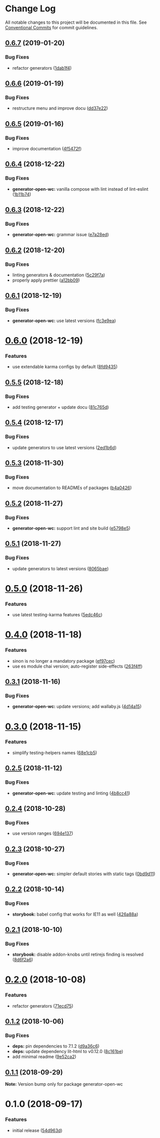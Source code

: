 # Change Log

All notable changes to this project will be documented in this file.
See [Conventional Commits](https://conventionalcommits.org) for commit guidelines.

## [0.6.7](https://github.com/open-wc/open-wc/tree/master/packages/generator-open-wc/compare/generator-open-wc@0.6.6...generator-open-wc@0.6.7) (2019-01-20)


### Bug Fixes

* refactor generators ([1dab1f4](https://github.com/open-wc/open-wc/tree/master/packages/generator-open-wc/commit/1dab1f4))





## [0.6.6](https://github.com/open-wc/open-wc/tree/master/packages/generator-open-wc/compare/generator-open-wc@0.6.5...generator-open-wc@0.6.6) (2019-01-19)


### Bug Fixes

* restructure menu and improve docu ([dd37e22](https://github.com/open-wc/open-wc/tree/master/packages/generator-open-wc/commit/dd37e22))





## [0.6.5](https://github.com/open-wc/open-wc/tree/master/packages/generator-open-wc/compare/generator-open-wc@0.6.4...generator-open-wc@0.6.5) (2019-01-16)


### Bug Fixes

* improve documentation ([4f5472f](https://github.com/open-wc/open-wc/tree/master/packages/generator-open-wc/commit/4f5472f))





## [0.6.4](https://github.com/open-wc/open-wc/tree/master/packages/generator-open-wc/compare/generator-open-wc@0.6.3...generator-open-wc@0.6.4) (2018-12-22)


### Bug Fixes

* **generator-open-wc:** vanilla compose with lint instead of lint-eslint ([1b11b74](https://github.com/open-wc/open-wc/tree/master/packages/generator-open-wc/commit/1b11b74))





## [0.6.3](https://github.com/open-wc/open-wc/tree/master/packages/generator-open-wc/compare/generator-open-wc@0.6.2...generator-open-wc@0.6.3) (2018-12-22)


### Bug Fixes

* **generator-open-wc:** grammar issue ([e7a28ed](https://github.com/open-wc/open-wc/tree/master/packages/generator-open-wc/commit/e7a28ed))





## [0.6.2](https://github.com/open-wc/open-wc/tree/master/packages/generator-open-wc/compare/generator-open-wc@0.6.1...generator-open-wc@0.6.2) (2018-12-20)


### Bug Fixes

* linting generators & documentation ([5c29f7a](https://github.com/open-wc/open-wc/tree/master/packages/generator-open-wc/commit/5c29f7a))
* properly apply prettier ([a12bb09](https://github.com/open-wc/open-wc/tree/master/packages/generator-open-wc/commit/a12bb09))





## [0.6.1](https://github.com/open-wc/open-wc/tree/master/packages/generator-open-wc/compare/generator-open-wc@0.6.0...generator-open-wc@0.6.1) (2018-12-19)


### Bug Fixes

* **generator-open-wc:** use latest versions ([fc3e9ea](https://github.com/open-wc/open-wc/tree/master/packages/generator-open-wc/commit/fc3e9ea))





# [0.6.0](https://github.com/open-wc/open-wc/tree/master/packages/generator-open-wc/compare/generator-open-wc@0.5.5...generator-open-wc@0.6.0) (2018-12-19)


### Features

* use extendable karma configs by default ([8fd9435](https://github.com/open-wc/open-wc/tree/master/packages/generator-open-wc/commit/8fd9435))





## [0.5.5](https://github.com/open-wc/open-wc/tree/master/packages/generator-open-wc/compare/generator-open-wc@0.5.4...generator-open-wc@0.5.5) (2018-12-18)


### Bug Fixes

* add testing generator + update docu ([81c765d](https://github.com/open-wc/open-wc/tree/master/packages/generator-open-wc/commit/81c765d))





## [0.5.4](https://github.com/open-wc/open-wc/tree/master/packages/generator-open-wc/compare/generator-open-wc@0.5.3...generator-open-wc@0.5.4) (2018-12-17)


### Bug Fixes

* update generators to use latest versions ([2ed1b6d](https://github.com/open-wc/open-wc/tree/master/packages/generator-open-wc/commit/2ed1b6d))





## [0.5.3](https://github.com/open-wc/open-wc/tree/master/packages/generator-open-wc/compare/generator-open-wc@0.5.2...generator-open-wc@0.5.3) (2018-11-30)


### Bug Fixes

* move documentation to READMEs of packages ([b4a0426](https://github.com/open-wc/open-wc/tree/master/packages/generator-open-wc/commit/b4a0426))





## [0.5.2](https://github.com/open-wc/open-wc/tree/master/packages/generator-open-wc/compare/generator-open-wc@0.5.1...generator-open-wc@0.5.2) (2018-11-27)


### Bug Fixes

* **generator-open-wc:** support lint and site build ([e5798e5](https://github.com/open-wc/open-wc/tree/master/packages/generator-open-wc/commit/e5798e5))





## [0.5.1](https://github.com/open-wc/open-wc/tree/master/packages/generator-open-wc/compare/generator-open-wc@0.5.0...generator-open-wc@0.5.1) (2018-11-27)


### Bug Fixes

* update generators to latest versions ([8065bae](https://github.com/open-wc/open-wc/tree/master/packages/generator-open-wc/commit/8065bae))





# [0.5.0](https://github.com/open-wc/open-wc/tree/master/packages/generator-open-wc/compare/generator-open-wc@0.4.0...generator-open-wc@0.5.0) (2018-11-26)


### Features

* use latest testing-karma features ([5edc46c](https://github.com/open-wc/open-wc/tree/master/packages/generator-open-wc/commit/5edc46c))





# [0.4.0](https://github.com/open-wc/open-wc/tree/master/packages/generator-open-wc/compare/generator-open-wc@0.3.1...generator-open-wc@0.4.0) (2018-11-18)


### Features

* sinon is no longer a mandatory package ([ef97cec](https://github.com/open-wc/open-wc/tree/master/packages/generator-open-wc/commit/ef97cec))
* use es module chai version; auto-register side-effects ([263f4ff](https://github.com/open-wc/open-wc/tree/master/packages/generator-open-wc/commit/263f4ff))





## [0.3.1](https://github.com/open-wc/open-wc/tree/master/packages/generator-open-wc/compare/generator-open-wc@0.3.0...generator-open-wc@0.3.1) (2018-11-16)


### Bug Fixes

* **generator-open-wc:** update versions; add wallaby.js ([4d14a15](https://github.com/open-wc/open-wc/tree/master/packages/generator-open-wc/commit/4d14a15))





# [0.3.0](https://github.com/open-wc/open-wc/tree/master/packages/generator-open-wc/compare/generator-open-wc@0.2.5...generator-open-wc@0.3.0) (2018-11-15)


### Features

* simplify testing-helpers names ([68e1cb5](https://github.com/open-wc/open-wc/tree/master/packages/generator-open-wc/commit/68e1cb5))





## [0.2.5](https://github.com/open-wc/open-wc/tree/master/packages/generator-open-wc/compare/generator-open-wc@0.2.4...generator-open-wc@0.2.5) (2018-11-12)


### Bug Fixes

* **generator-open-wc:** update testing and linting ([4b8cc41](https://github.com/open-wc/open-wc/tree/master/packages/generator-open-wc/commit/4b8cc41))





## [0.2.4](https://github.com/open-wc/open-wc/tree/master/packages/generator-open-wc/compare/generator-open-wc@0.2.3...generator-open-wc@0.2.4) (2018-10-28)


### Bug Fixes

* use version ranges ([694e137](https://github.com/open-wc/open-wc/tree/master/packages/generator-open-wc/commit/694e137))





## [0.2.3](https://github.com/open-wc/open-wc/tree/master/packages/generator-open-wc/compare/generator-open-wc@0.2.2...generator-open-wc@0.2.3) (2018-10-27)


### Bug Fixes

* **generator-open-wc:** simpler default stories with static tags ([0bd9d11](https://github.com/open-wc/open-wc/tree/master/packages/generator-open-wc/commit/0bd9d11))





## [0.2.2](https://github.com/open-wc/open-wc/tree/master/packages/generator-open-wc/compare/generator-open-wc@0.2.1...generator-open-wc@0.2.2) (2018-10-14)


### Bug Fixes

* **storybook:** babel config that works for IE11 as well ([426a88a](https://github.com/open-wc/open-wc/tree/master/packages/generator-open-wc/commit/426a88a))





## [0.2.1](https://github.com/open-wc/open-wc/tree/master/packages/generator-open-wc/compare/generator-open-wc@0.2.0...generator-open-wc@0.2.1) (2018-10-10)


### Bug Fixes

* **storybook:** disable addon-knobs until retirejs finding is resolved ([8d6f2a6](https://github.com/open-wc/open-wc/tree/master/packages/generator-open-wc/commit/8d6f2a6))





# [0.2.0](https://github.com/open-wc/open-wc/tree/master/packages/generator-open-wc/compare/generator-open-wc@0.1.2...generator-open-wc@0.2.0) (2018-10-08)


### Features

* refactor generators ([71ecd75](https://github.com/open-wc/open-wc/tree/master/packages/generator-open-wc/commit/71ecd75))





## [0.1.2](https://github.com/open-wc/open-wc/tree/master/packages/generator-open-wc/compare/generator-open-wc@0.1.1...generator-open-wc@0.1.2) (2018-10-06)


### Bug Fixes

* **deps:** pin dependencies to 7.1.2 ([d9a36c6](https://github.com/open-wc/open-wc/tree/master/packages/generator-open-wc/commit/d9a36c6))
* **deps:** update dependency lit-html to v0.12.0 ([8c161be](https://github.com/open-wc/open-wc/tree/master/packages/generator-open-wc/commit/8c161be))
* add minimal readme ([9e52ca2](https://github.com/open-wc/open-wc/tree/master/packages/generator-open-wc/commit/9e52ca2))





<a name="0.1.1"></a>
## [0.1.1](https://github.com/open-wc/open-wc/tree/master/packages/generator-open-wc/compare/generator-open-wc@0.1.0...generator-open-wc@0.1.1) (2018-09-29)

**Note:** Version bump only for package generator-open-wc





<a name="0.1.0"></a>
# 0.1.0 (2018-09-17)


### Features

* initial release ([54d963d](https://github.com/open-wc/open-wc/tree/master/packages/generator-open-wc/commit/54d963d))
